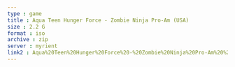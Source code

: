```yaml
---
type : game
title : Aqua Teen Hunger Force - Zombie Ninja Pro-Am (USA)
size : 2.2 G
format : iso
archive : zip
server : myrient
link2 : Aqua%20Teen%20Hunger%20Force%20-%20Zombie%20Ninja%20Pro-Am%20%28USA%29
---
```

